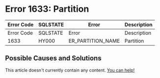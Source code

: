 
# Error 1633: Partition


| Error Code | SQLSTATE | Error | Description |
| --- | --- | --- | --- |
| Error Code | SQLSTATE | Error | Description |
| 1633 | HY000 | ER_PARTITION_NAME | Partition |




## Possible Causes and Solutions


This article doesn't currently contain any content. [You can help!](/kb/en/writing-and-editing-knowledge-base-articles/)

